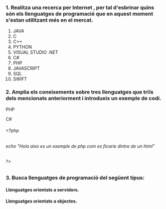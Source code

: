 ### 1. Realitza una recerca per Internet , per tal d'esbrinar quins són els llenguatges de programació que en aquest moment s'estan utilitzant més en el mercat.

1. JAVA
2. C 
3. C++
4. PYTHON
5. VISUAL STUDIO .NET
6. C#
7. PHP
8. JAVASCRIPT
9. SQL
10. SWIFT

### 2. Amplia els coneixements sobre tres llenguatges que triïs dels mencionats anteriorment i introdueix un exemple de codi.

PHP

<?php
     echo "Hola aixo es un exemple de php com es ficarie dintre de un html"
?>

C#

###### <?php
######    echo "Hola aixo es un exemple de php com es ficarie dintre de un html"
###### ?>

### 3. Busca llenguatges de programació del següent tipus:

#### Llenguatges orientats a servidors.

#### Llenguatges orientats a objectes.
